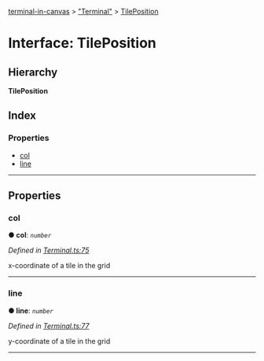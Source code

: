 [terminal-in-canvas](../README.md) > ["Terminal"](../modules/_terminal_.md) > [TilePosition](../interfaces/_terminal_.tileposition.md)

# Interface: TilePosition

## Hierarchy

**TilePosition**

## Index

### Properties

* [col](_terminal_.tileposition.md#col)
* [line](_terminal_.tileposition.md#line)

---

## Properties

<a id="col"></a>

###  col

**● col**: *`number`*

*Defined in [Terminal.ts:75](https://github.com/danikaze/terminal-in-canvas/blob/a5ea4f7/src/Terminal.ts#L75)*

x-coordinate of a tile in the grid

___
<a id="line"></a>

###  line

**● line**: *`number`*

*Defined in [Terminal.ts:77](https://github.com/danikaze/terminal-in-canvas/blob/a5ea4f7/src/Terminal.ts#L77)*

y-coordinate of a tile in the grid

___

